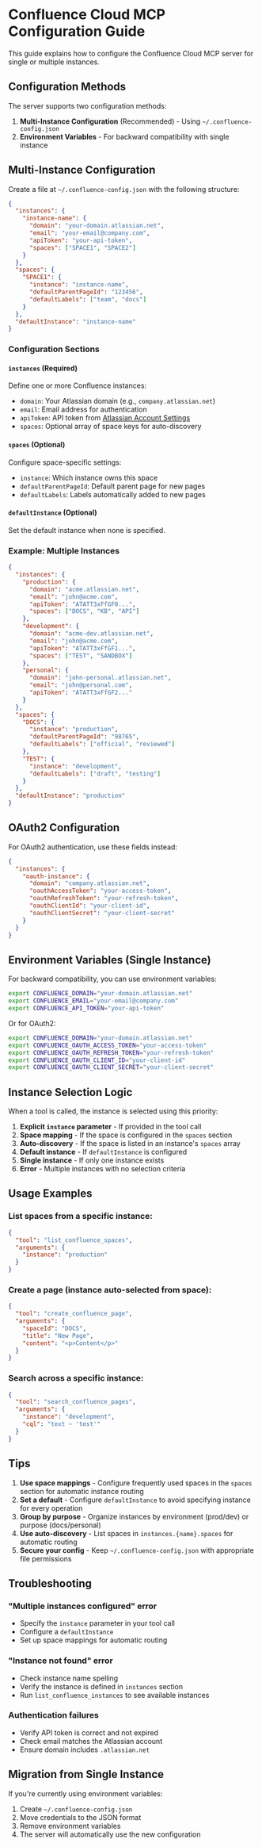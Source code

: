 # Confluence Cloud MCP Configuration Guide

This guide explains how to configure the Confluence Cloud MCP server for single or multiple instances.

## Configuration Methods

The server supports two configuration methods:

1. **Multi-Instance Configuration** (Recommended) - Using `~/.confluence-config.json`
2. **Environment Variables** - For backward compatibility with single instance

## Multi-Instance Configuration

Create a file at `~/.confluence-config.json` with the following structure:

```json
{
  "instances": {
    "instance-name": {
      "domain": "your-domain.atlassian.net",
      "email": "your-email@company.com",
      "apiToken": "your-api-token",
      "spaces": ["SPACE1", "SPACE2"]
    }
  },
  "spaces": {
    "SPACE1": {
      "instance": "instance-name",
      "defaultParentPageId": "123456",
      "defaultLabels": ["team", "docs"]
    }
  },
  "defaultInstance": "instance-name"
}
```

### Configuration Sections

#### `instances` (Required)
Define one or more Confluence instances:

- `domain`: Your Atlassian domain (e.g., `company.atlassian.net`)
- `email`: Email address for authentication
- `apiToken`: API token from [Atlassian Account Settings](https://id.atlassian.com/manage-profile/security/api-tokens)
- `spaces`: Optional array of space keys for auto-discovery

#### `spaces` (Optional)
Configure space-specific settings:

- `instance`: Which instance owns this space
- `defaultParentPageId`: Default parent page for new pages
- `defaultLabels`: Labels automatically added to new pages

#### `defaultInstance` (Optional)
Set the default instance when none is specified.

### Example: Multiple Instances

```json
{
  "instances": {
    "production": {
      "domain": "acme.atlassian.net",
      "email": "john@acme.com",
      "apiToken": "ATATT3xFfGF0...",
      "spaces": ["DOCS", "KB", "API"]
    },
    "development": {
      "domain": "acme-dev.atlassian.net",
      "email": "john@acme.com",
      "apiToken": "ATATT3xFfGF1...",
      "spaces": ["TEST", "SANDBOX"]
    },
    "personal": {
      "domain": "john-personal.atlassian.net",
      "email": "john@personal.com",
      "apiToken": "ATATT3xFfGF2..."
    }
  },
  "spaces": {
    "DOCS": {
      "instance": "production",
      "defaultParentPageId": "98765",
      "defaultLabels": ["official", "reviewed"]
    },
    "TEST": {
      "instance": "development",
      "defaultLabels": ["draft", "testing"]
    }
  },
  "defaultInstance": "production"
}
```

## OAuth2 Configuration

For OAuth2 authentication, use these fields instead:

```json
{
  "instances": {
    "oauth-instance": {
      "domain": "company.atlassian.net",
      "oauthAccessToken": "your-access-token",
      "oauthRefreshToken": "your-refresh-token",
      "oauthClientId": "your-client-id",
      "oauthClientSecret": "your-client-secret"
    }
  }
}
```

## Environment Variables (Single Instance)

For backward compatibility, you can use environment variables:

```bash
export CONFLUENCE_DOMAIN="your-domain.atlassian.net"
export CONFLUENCE_EMAIL="your-email@company.com"
export CONFLUENCE_API_TOKEN="your-api-token"
```

Or for OAuth2:

```bash
export CONFLUENCE_DOMAIN="your-domain.atlassian.net"
export CONFLUENCE_OAUTH_ACCESS_TOKEN="your-access-token"
export CONFLUENCE_OAUTH_REFRESH_TOKEN="your-refresh-token"
export CONFLUENCE_OAUTH_CLIENT_ID="your-client-id"
export CONFLUENCE_OAUTH_CLIENT_SECRET="your-client-secret"
```

## Instance Selection Logic

When a tool is called, the instance is selected using this priority:

1. **Explicit `instance` parameter** - If provided in the tool call
2. **Space mapping** - If the space is configured in the `spaces` section
3. **Auto-discovery** - If the space is listed in an instance's `spaces` array
4. **Default instance** - If `defaultInstance` is configured
5. **Single instance** - If only one instance exists
6. **Error** - Multiple instances with no selection criteria

## Usage Examples

### List spaces from a specific instance:
```json
{
  "tool": "list_confluence_spaces",
  "arguments": {
    "instance": "production"
  }
}
```

### Create a page (instance auto-selected from space):
```json
{
  "tool": "create_confluence_page",
  "arguments": {
    "spaceId": "DOCS",
    "title": "New Page",
    "content": "<p>Content</p>"
  }
}
```

### Search across a specific instance:
```json
{
  "tool": "search_confluence_pages",
  "arguments": {
    "instance": "development",
    "cql": "text ~ 'test'"
  }
}
```

## Tips

1. **Use space mappings** - Configure frequently used spaces in the `spaces` section for automatic instance routing
2. **Set a default** - Configure `defaultInstance` to avoid specifying instance for every operation
3. **Group by purpose** - Organize instances by environment (prod/dev) or purpose (docs/personal)
4. **Use auto-discovery** - List spaces in `instances.{name}.spaces` for automatic routing
5. **Secure your config** - Keep `~/.confluence-config.json` with appropriate file permissions

## Troubleshooting

### "Multiple instances configured" error
- Specify the `instance` parameter in your tool call
- Configure a `defaultInstance`
- Set up space mappings for automatic routing

### "Instance not found" error
- Check instance name spelling
- Verify the instance is defined in `instances` section
- Run `list_confluence_instances` to see available instances

### Authentication failures
- Verify API token is correct and not expired
- Check email matches the Atlassian account
- Ensure domain includes `.atlassian.net`

## Migration from Single Instance

If you're currently using environment variables:

1. Create `~/.confluence-config.json`
2. Move credentials to the JSON format
3. Remove environment variables
4. The server will automatically use the new configuration